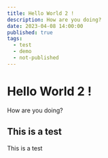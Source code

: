 ```yaml
---
title: Hello World 2 !
description: How are you doing? 
date: 2023-04-08 14:00:00
published: true
tags:
  - test
  - demo
  - not-published
---
```


# Hello World 2 !

How are you doing?

## This is a test

This is a test